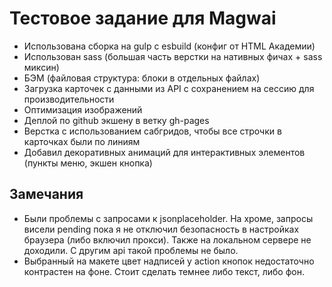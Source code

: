 # Тестовое задание для Magwai

* Использована сборка на gulp с esbuild (конфиг от HTML Академии)
* Использован sass (большая часть верстки на нативных фичах + sass миксин)
* БЭМ (файловая структура: блоки в отдельных файлах)
* Загрузка карточек с данными из API с сохранением на сессию для производительности
* Оптимизация изображений
* Деплой по github экшену в ветку gh-pages
* Верстка с использованием сабгридов, чтобы все строчки в карточках были по линиям
* Добавил декоративных анимаций для интерактивных элементов (пункты меню, экшен кнопка)

## Замечания

* Были проблемы с запросами к jsonplaceholder. На хроме, запросы висели pending пока я не отключил безопасность в настройках браузера (либо включил прокси). Также на локальном сервере не доходили. С другим api такой проблемы не было.
* Выбранный на макете цвет надписей у action кнопок недостаточно контрастен на фоне. Стоит сделать темнее либо текст, либо фон.
